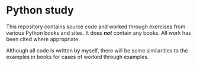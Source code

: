 # Python study

This repository contains source code and worked through exercises from various
Python books and sites. It does ***not*** contain any books. All work has been
cited where appropriate.

Although all code is written by myself, there will be some similarities to
the examples in books for cases of worked through examples.


